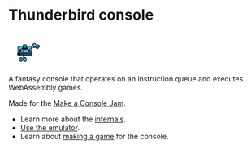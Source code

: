 # Thunderbird console

![console](assets/console.png)

A fantasy console that operates on an instruction queue and executes WebAssembly
games.

Made for the [Make a Console Jam](https://itch.io/jam/make-a-console-jam).

- Learn more about the [internals](https://docs.thunderbird.jomy.dev/#/internals/controller).
- [Use the emulator](https://thunderbird.jomy.dev).
- Learn about [making a game](https://docs.thunderbird.jomy.dev/#) for the console.
